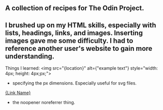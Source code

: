 A collection of recipes for The Odin Project. 
---
I brushed up on my HTML skills, especially with lists, headings, links, and images.
Inserting images gave me some difficulty. I had to reference another user's website to gain more understanding.
---
Things I learned:
<img src="{location}" alt={"example text"} style="width: 4px; height: 4px;px;">
- specifying the px dimensions. Especially useful for svg files.

<a href="location" rel="noopener noferrer">{Link Name}</a>
- the noopener noreferrer thing. 
